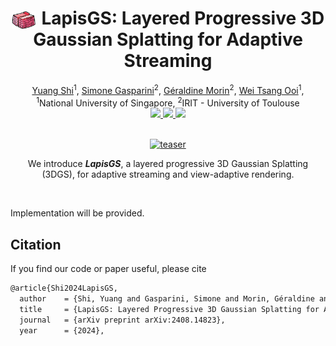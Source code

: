 
<div align="center">
    <h1>
        <img src="/images/title.png" alt="icon" style="height: 1em; vertical-align: middle; margin-right: 0.1em;">
        <strong>LapisGS: </strong>Layered Progressive 3D Gaussian Splatting for Adaptive Streaming
    </h1>
</div>

<div align="center">
    <a href="yuang-ian.github.io">Yuang Shi</a><sup>1</sup>,
    <a href="https://scholar.google.com/citations?user=PbKu-PsAAAAJ&hl=en">Simone Gasparini</a><sup>2</sup>,
    <a href="https://scholar.google.de/citations?user=H8QDhhAAAAAJ&hl=en">Géraldine Morin</a><sup>2</sup>,
    <a href="https://www.comp.nus.edu.sg/~ooiwt/">Wei Tsang Ooi</a><sup>1</sup>,
    <br>
    <sup>1</sup>National University of Singapore,
    <sup>2</sup>IRIT - University of Toulouse
</div>


<div align="center">
    <a href="http://arxiv.org/abs/2408.14823" target='_blank'>
        <img src="https://img.shields.io/badge/Paper-%F0%9F%93%83-blue">
    </a>
    <a href="https://yuang-ian.github.io/lapisgs/" target='_blank'>
        <img src="https://img.shields.io/badge/Project-%F0%9F%94%97-yellow">
    </a>
    <a href=""><img src="https://hits.seeyoufarm.com/api/count/incr/badge.svg?url=https%3A%2F%2Fgithub.com%2Fnus-vv-streams%2Flapis-gs&count_bg=%2379C83D&title_bg=%23555555&icon=&icon_color=%23E7E7E7&title=Visitors&edge_flat=false"/></a>
</div>

<br>
<p align="center">
  <a href="">
    <img src="/images/teaser.png" alt="teaser" width="80%">
  </a>
</p>

<p align="center">
    We introduce <strong><i>LapisGS</i></strong>, a layered progressive 3D Gaussian Splatting (3DGS), for adaptive streaming and view-adaptive rendering.
</p>
<br>

Implementation will be provided.

## Citation

If you find our code or paper useful, please cite

```latex
@article{Shi2024LapisGS,
  author    = {Shi, Yuang and Gasparini, Simone and Morin, Géraldine and Ooi, Wei Tsang},
  title     = {LapisGS: Layered Progressive 3D Gaussian Splatting for Adaptive Streaming},
  journal   = {arXiv preprint arXiv:2408.14823},
  year      = {2024},
```